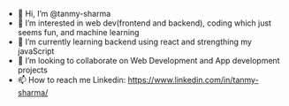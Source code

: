 - 👋 Hi, I’m @tanmy-sharma
- 👀 I’m interested in web dev(frontend and backend), coding which just seems fun, and machine learning
- 🌱 I’m currently learning backend using react and strengthing my javaScript
- 💞️ I’m looking to collaborate on Web Development and App development projects
- 📫 How to reach me Linkedin: https://www.linkedin.com/in/tanmy-sharma/
